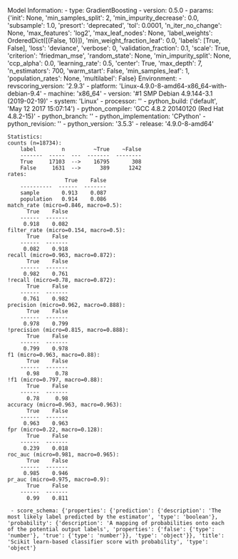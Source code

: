 Model Information:
	 - type: GradientBoosting
	 - version: 0.5.0
	 - params: {'init': None, 'min_samples_split': 2, 'min_impurity_decrease': 0.0, 'subsample': 1.0, 'presort': 'deprecated', 'tol': 0.0001, 'n_iter_no_change': None, 'max_features': 'log2', 'max_leaf_nodes': None, 'label_weights': OrderedDict([(False, 10)]), 'min_weight_fraction_leaf': 0.0, 'labels': [True, False], 'loss': 'deviance', 'verbose': 0, 'validation_fraction': 0.1, 'scale': True, 'criterion': 'friedman_mse', 'random_state': None, 'min_impurity_split': None, 'ccp_alpha': 0.0, 'learning_rate': 0.5, 'center': True, 'max_depth': 7, 'n_estimators': 700, 'warm_start': False, 'min_samples_leaf': 1, 'population_rates': None, 'multilabel': False}
	Environment:
	 - revscoring_version: '2.9.3'
	 - platform: 'Linux-4.9.0-8-amd64-x86_64-with-debian-9.4'
	 - machine: 'x86_64'
	 - version: '#1 SMP Debian 4.9.144-3.1 (2019-02-19)'
	 - system: 'Linux'
	 - processor: ''
	 - python_build: ('default', 'May 12 2017 15:07:14')
	 - python_compiler: 'GCC 4.8.2 20140120 (Red Hat 4.8.2-15)'
	 - python_branch: ''
	 - python_implementation: 'CPython'
	 - python_revision: ''
	 - python_version: '3.5.3'
	 - release: '4.9.0-8-amd64'
	
	Statistics:
	counts (n=18734):
		label        n         ~True    ~False
		-------  -----  ---  -------  --------
		True     17103  -->    16795       308
		False     1631  -->      389      1242
	rates:
		              True    False
		----------  ------  -------
		sample       0.913    0.087
		population   0.914    0.086
	match_rate (micro=0.846, macro=0.5):
		  True    False
		------  -------
		 0.918    0.082
	filter_rate (micro=0.154, macro=0.5):
		  True    False
		------  -------
		 0.082    0.918
	recall (micro=0.963, macro=0.872):
		  True    False
		------  -------
		 0.982    0.761
	!recall (micro=0.78, macro=0.872):
		  True    False
		------  -------
		 0.761    0.982
	precision (micro=0.962, macro=0.888):
		  True    False
		------  -------
		 0.978    0.799
	!precision (micro=0.815, macro=0.888):
		  True    False
		------  -------
		 0.799    0.978
	f1 (micro=0.963, macro=0.88):
		  True    False
		------  -------
		  0.98     0.78
	!f1 (micro=0.797, macro=0.88):
		  True    False
		------  -------
		  0.78     0.98
	accuracy (micro=0.963, macro=0.963):
		  True    False
		------  -------
		 0.963    0.963
	fpr (micro=0.22, macro=0.128):
		  True    False
		------  -------
		 0.239    0.018
	roc_auc (micro=0.981, macro=0.965):
		  True    False
		------  -------
		 0.985    0.946
	pr_auc (micro=0.975, macro=0.9):
		  True    False
		------  -------
		  0.99    0.811
	
	 - score_schema: {'properties': {'prediction': {'description': 'The most likely label predicted by the estimator', 'type': 'boolean'}, 'probability': {'description': 'A mapping of probabilities onto each of the potential output labels', 'properties': {'false': {'type': 'number'}, 'true': {'type': 'number'}}, 'type': 'object'}}, 'title': 'Scikit learn-based classifier score with probability', 'type': 'object'}

